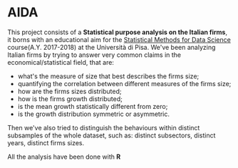 # AIDA
This project consists of a <b>Statistical purpose analysis on the Italian firms</b>, it borns with an educational aim for the 
[Statistical Methods for Data Science](http://didawiki.cli.di.unipi.it/doku.php/mds/smd/start) course(A.Y. 2017-2018) 
at the Università di Pisa.
We've been analyzing Italian firms by trying to answer very common claims in the economical/statistical field, that are:
- what's the measure of size that best describes the firms size;
- quantifying the correlation between different measures of the firms size;
- how are the firms sizes distributed;
- how is the firms growth distributed;
- is the mean growth statistically different from zero;
- is the growth distribution symmetric or asymmetric.

Then we've also tried to distinguish the behaviours within distinct subsamples of the whole dataset, such as: distinct subsectors, distinct years, distinct firms sizes.

All the analysis have been done with <b>R</b>

